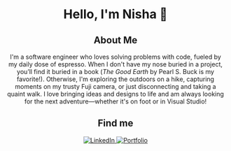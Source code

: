 <div align="center">

# Hello, I'm Nisha 🌱  

## About Me  

I'm a software engineer who loves solving problems with code, fueled by my daily dose of espresso. When I don't have my nose buried in a project, you’ll find it buried in a book (*The Good Earth* by Pearl S. Buck is my favorite!). Otherwise, I'm exploring the outdoors on a hike, capturing moments on my trusty Fuji camera, or just disconnecting and taking a quaint walk. I love bringing ideas and designs to life and am always looking for the next adventure—whether it's on foot or in Visual Studio!  

## Find me  

<a href="https://www.linkedin.com/in/nisha-ahamed" target="_blank">
  <img src="https://cdn-icons-png.flaticon.com/24/174/174857.png" alt="LinkedIn">
</a>
<a href="https://www.nisha-ahamed.com" target="_blank">
  <img src="https://cdn-icons-png.flaticon.com/24/3476/3476457.png" alt="Portfolio">
</a>

</div>
